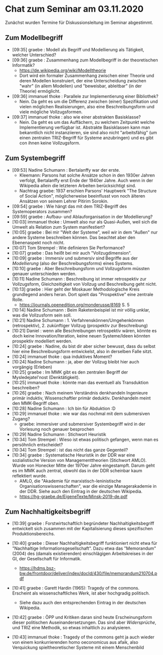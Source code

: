 # Chat zum Seminar am 03.11.2020

Zunächst wurden Termine für Diskussionsleitung im Seminar abgestimmt. 

## Zum Modellbegriff
- [09:35] graebe : Modell als Begriff und Modellierung als Tätigkeit, welcher
  Unterschied?  
- [09:36] graebe : Zusammenhang zum Modellbegriff in der theoretischen
  Informatik? 
  - <https://de.wikipedia.org/wiki/Modelltheorie>
  - Dort wird ein formaler Zusammenhang zwischen einer Theorie und deren
    Modellen konstruiert, der eine Unterscheidung zwischen "wahr" (in allem
    Modellen) und "beweisbar, ableitbar" (in der Theorie) ermöglicht.
- [09:36] immanuel thoke : Parallele zur Implementierung einer Bibliothek?
  - Nein. Da geht es um die Differenz zwischen (einer) Spezifikation und
    vielen möglichen Realisierungen, also eine Beschreibungsform und viele
    mögliche Vollzugsformen.
- [09:37] immanuel thoke : also wie einer abstrakten Basisklasse?
  - Nein. Da geht es um das Auffächern, zu welchem Zeitpunkt welche
    Implementierung verfügbar ist.  Abstrakte Basisklassen kann man
    bekanntlich nicht instanziieren, sie sind also nicht "arbeitsfähig" (um
    einen zentralen TRIZ-Begriff für Systeme anzubringen) und es gibt con
    ihnen keine Vollzugsform.
## Zum Systembegriff
- [09:53] Nadine Schumann : Bertalanffy war der erste.
  - Kleemann: Parsons hat solche Ansätze schon in den 1930er Jahren verfolgt,
    Bertalanffy erst Ende der 1940er Jahre. Auch wenn in der Wikipedia allein
    die letzteren Arbeiten berücksichtigt sind.
  - Nachtrag graebe: 1937 erschien Parsons' Hauptwerk "The Structure of Social
    Action", möglicherweise beeinflusst von noch älteren Ansätzen von seinem
    Lehrer Pitirim Sorokin.
- [09:54] graebe : Wie hängt das mit dem TRIZ-Begriff des Systemoperators
  zusammen? 
- [09:59] graebe : Aufbau- und Ablauforganisation in der Modellierung?
- [10:03] immanuel thoke : Umwelt also nur als Quasi-Außen, weil sich die
  Umwelt als Relation zum System manifestiert? 
- [10:05] graebe : Bei mir "Welt der Systeme", weil wir in dem "Außen" nur
  andere Systeme beschreiben können. Das beachtet aber den Ebenenaspekt noch
  nicht. 
- [10:07] Tom Strempel : Wie definieren Sie Performance?
- [10:07] graebe : Das heißt bei mir auch "Vollzugdimension".
- [10:09] graebe : Immersiv und submersiv sind Begriffe aus der _Modellierung_
  (also der Beschreibungsforms) eines Systems. 
- [10:10] graebe : Aber Beschreibungsform und Vollzugsform müssten genauer
  unterschieden werden. 
- [10:11] Nadine Schumann : Beschreibung ist immer retrospektiv zur
  Vollzugsform, Gleichzeitigkeit von Vollzug und Beschreibung geht nicht. 
- [10:13] graebe : Hier geht der Moskauer Methodologische Kreis grundlegend
  anders heran.  Dort spielt das "Prospektive" eine zentrale Rolle.
  - <https://journals.openedition.org/monderusse/8169> S. 5
- [10:14] Nadine Schumann : Beim Raketenbeispiel ist mir völlig unklar, was
  die Vollzusform sein soll. 
- [10:21] Nadine Schumann : 1. Verfahrenskönnen/Umgehenkönnen
  (retrospektiv), 2. zukünftiger Vollzug (prospektiv zur Beschreibung) 
- [10:21] Daniel : wenn alle Beschreibungen retrospektiv wären, könnte es doch
  keine Innovation/Iteration, keine neuen Systeme/Ideen könnten prospektiv
  modelliert werden. 
- [10:24] graebe : Nadine, du bist dir aber sicher bewusst, dass du selbst
  hier eine Beschreibungsform entwickelst, also in derselben Falle sitzt. 
- [10:24] immanuel thoke : qua induktives Moment?
- [10:24] Nadine Schumann : ja, aber der Vollzug bleibt hier auch vorgängig
  (Erleben) 
- [10:25] graebe : Im MMK gibt es den zentralen Begriff der Mysledejatel'nost
  (Denktätigkeit). 
- [10:25] immanuel thoke : könnte man das eventuell als Transduktion
  beschreiben? 
- [10:26] graebe : Nach meinem Verständnis denkhandeln Ingenieure primär
  induktiv, Wissenschaftler primär deduktiv. Denkhandeln meint den MMK-Begriff
  oben.  
- [10:28] Nadine Schumann : Ich bin für Abduktion :D
- [10:29] immanuel thoke : wie war das nochmal mit dem submersiven Zugang?
  - graebe: immersiver und submersiver Systembegriff wird in der Vorlesung
    noch genauer besprochen 
- [10:29] Nadine Schumann : Stichwort Heuristik
- [10:34] Tom Strempel : Wieso ist etwas politisch gefangen, wenn man es
  persöhnlich entscheidet? 
- [10:34] Tom Strempel : ist das nicht das ganze Gegenteil?
- [10:34] graebe : Systematische Heuristik in der DDR war eine sozialistische
  Version von Managementtheorien (Stichwort AMLO). Wurde von Honecker Mitte
  der 1970er Jahre eingestampft. Darum geht es im MMK auch zentral, obwohl das
  in der DDR scheinbar kaum reflektiert wurde.
  - AMLO, die "Akademie für marxistisch-leninistische
    Organisationswissenschaften", war die einzige Managerakademie in der DDR.
    Siehe auch den Eintrag in der deutschen Wikipedia.
  - <https://hg-graebe.de/EigeneTexte/Minsk-2019-de.pdf>

## Zum Nachhaltigkeitsbegriff
- [10:39] graebe : Forstwirtschaftlich begründeter Nachhaltigkeitsbegriff
  entwickelt sich zusammen mit der Kapitalisierung dieses spezifischen
  Produktionsbereichs.
  
- [10:40] graebe : Dieser Nachhaltigkeitsbegriff funktioniert nicht etwa für
  "Nachhaltige Informationsgesellschaft". Dazu etwa das "Memorandum" (2004)
  des (damals existierenden) einschlägigen Arbeitskreises in der GI, der
  Gesellschaft für Informatik.
  - <https://hdms.bsz-bw.de/frontdoor/deliver/index/docId/430/file/memorandum210704.pdf>
- [10:41] graebe : Garett Hardin (1965): Tragedy of the commons. Erscheint als
  wissenschaftliches Werk, ist aber hochgradig politisch.
  - Siehe dazu auch den entsprechenden Eintrag in der deutschen Wikipedia.
- [10:42] graebe : ÖPP und Kritiken daran sind heute Erscheinungsform dieser
  politischen Auseinandersetzungen. Das sind aber _Widersprüche_, und TRIZ
  eine Methodik, so etwas inhaltlich zu analysieren.
- [10:43] immanuel thoke : Tragedy of the commons geht ja auch wieder von
  einem konkurrierenden homo oeconomicus aus afaik, also Verquickung
  spieltheoretischer Systeme mit einem Menschenbild
